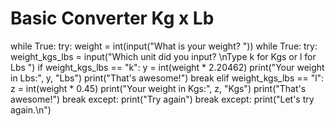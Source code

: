 # Basic Converter Kg x Lb

while True:
    try:
        weight = int(input("What is your weight? "))
        while True:
            try:
                weight_kgs_lbs = input("Which unit did you input? \nType k for Kgs or l for Lbs ")
                if weight_kgs_lbs == "k":
                    y = int(weight * 2.20462)
                    print("Your weight in Lbs:", y, "Lbs")
                    print("That's awesome!")
                    break
                elif weight_kgs_lbs == "l":
                    z = int(weight * 0.45)
                    print("Your weight in Kgs:", z, "Kgs")
                    print("That's awesome!")
                    break
            except:
                print("Try again")
        break
    except:
        print("Let's try again.\n")
